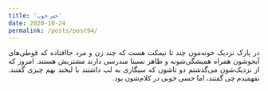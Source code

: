 ```yaml
---
title: 'حس خوب'
date: 2020-10-24
permalink: /posts/post94/
---
```

<div align="justify" dir="rtl" style="font-family:vazir;">

در پارک نزدیک خونه‌مون چند تا نیمکت هست که چند زن و مرد جاافتاده که قوطی‌های آبجوشون همراه همیشگی‌شونه و ظاهر نسبتا مندرسی دارند مشتریش هستند. امروز که از نزدیک‌شون می‌گذشتم دو تاشون که سیگاری به لب داشتند با لبخند بهم چیزی گفتند. نفهمیدم چی گفتند، اما حسی خوبی در کلام‌شون بود.

</div>
